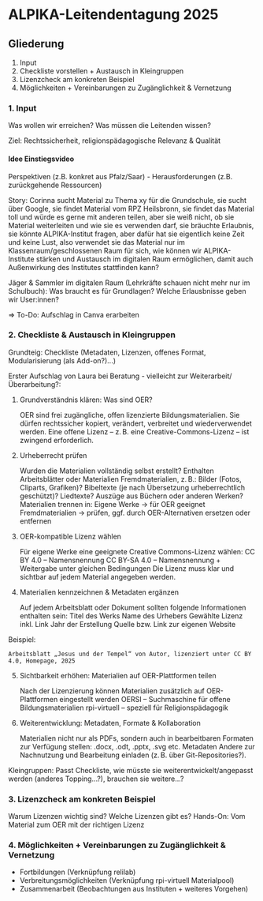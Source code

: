 # ALPIKA-Leitendentagung 2025 

## Gliederung

1. Input
2. Checkliste vorstellen + Austausch in Kleingruppen
3. Lizenzcheck am konkreten Beispiel
4. Möglichkeiten + Vereinbarungen zu Zugänglichkeit & Vernetzung


### 1. Input

Was wollen wir erreichen? Was müssen die Leitenden wissen?

Ziel: Rechtssicherheit, religionspädagogische Relevanz & Qualität

#### Idee Einstiegsvideo

Perspektiven (z.B. konkret aus Pfalz/Saar) - Herausforderungen (z.B. zurückgehende Ressourcen)

Story: Corinna sucht Material zu Thema xy für die Grundschule, sie sucht über Google,
sie findet Material vom RPZ Heilsbronn, sie findet das Material toll und würde es gerne mit anderen teilen, aber sie weiß nicht, ob sie Material weiterleiten und wie sie es verwenden darf, sie bräuchte Erlaubnis, sie könnte ALPIKA-Institut fragen, aber dafür hat sie eigentlich keine Zeit und keine Lust, also verwendet sie das Material nur im Klassenraum/geschlossenen Raum für sich, wie können wir ALPIKA-Institute stärken und Austausch im digitalen Raum ermöglichen, damit auch Außenwirkung des Institutes stattfinden kann?

Jäger & Sammler im digitalen Raum (Lehrkräfte schauen nicht mehr nur im Schulbuch): Was braucht es für Grundlagen? Welche Erlausbnisse geben wir User:innen?

=> To-Do: Aufschlag in Canva erarbeiten


### 2. Checkliste & Austausch in Kleingruppen

Grundteig: Checkliste (Metadaten, Lizenzen, offenes Format, Modularisierung (als Add-on?)...)

Erster Aufschlag von Laura bei Beratung - vielleicht zur Weiterarbeit/Überarbeitung?:

1. Grundverständnis klären: Was sind OER?

    OER sind frei zugängliche, offen lizenzierte Bildungsmaterialien.
    Sie dürfen rechtssicher kopiert, verändert, verbreitet und wiederverwendet werden.
    Eine offene Lizenz – z. B. eine Creative-Commons-Lizenz – ist zwingend erforderlich.

2. Urheberrecht prüfen

    Wurden die Materialien vollständig selbst erstellt?
    Enthalten Arbeitsblätter oder Materialien Fremdmaterialien, z. B.:
        Bilder (Fotos, Cliparts, Grafiken)?
        Bibeltexte (je nach Übersetzung urheberrechtlich geschützt)?
        Liedtexte?
        Auszüge aus Büchern oder anderen Werken?
    Materialien trennen in:
        Eigene Werke → für OER geeignet
        Fremdmaterialien → prüfen, ggf. durch OER-Alternativen ersetzen oder entfernen

3. OER-kompatible Lizenz wählen

    Für eigene Werke eine geeignete Creative Commons-Lizenz wählen:
        CC BY 4.0 – Namensnennung
        CC BY-SA 4.0 – Namensnennung + Weitergabe unter gleichen Bedingungen
    Die Lizenz muss klar und sichtbar auf jedem Material angegeben werden.

4. Materialien kennzeichnen & Metadaten ergänzen

    Auf jedem Arbeitsblatt oder Dokument sollten folgende Informationen enthalten sein:
        Titel des Werks
        Name des Urhebers
        Gewählte Lizenz inkl. Link
        Jahr der Erstellung
        Quelle bzw. Link zur eigenen Website

Beispiel:

    Arbeitsblatt „Jesus und der Tempel“ von Autor, lizenziert unter CC BY 4.0, Homepage, 2025

5. Sichtbarkeit erhöhen: Materialien auf OER-Plattformen teilen

    Nach der Lizenzierung können Materialien zusätzlich auf OER-Plattformen eingestellt werden
        OERSI – Suchmaschine für offene Bildungsmaterialien
        rpi-virtuell – speziell für Religionspädagogik

6. Weiterentwicklung: Metadaten, Formate & Kollaboration

    Materialien nicht nur als PDFs, sondern auch in bearbeitbaren Formaten zur Verfügung stellen:
        .docx, .odt, .pptx, .svg etc.
    Metadaten
    Andere zur Nachnutzung und Bearbeitung einladen (z. B. über Git-Repositories?).


Kleingruppen: Passt Checkliste, wie müsste sie weiterentwickelt/angepasst werden (anderes Topping...?), brauchen sie weitere...?

### 3. Lizenzcheck am konkreten Beispiel

Warum Lizenzen wichtig sind?
Welche Lizenzen gibt es?
Hands-On: Vom Material zum OER mit der richtigen Lizenz

### 4. Möglichkeiten + Vereinbarungen zu Zugänglichkeit & Vernetzung

- Fortbildungen (Verknüpfung relilab)
- Verbreitungsmöglichkeiten (Verknüpfung rpi-virtuell Materialpool)
- Zusammenarbeit (Beobachtungen aus Instituten + weiteres Vorgehen)

